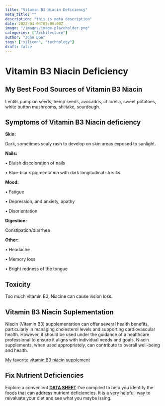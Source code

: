 ```yaml
---
title: "Vitamin B3 Niacin Deficiency"
meta_title: ""
description: "this is meta description"
date: 2022-04-04T05:00:00Z
image: "/images/image-placeholder.png"
categories: ["Architecture"]
author: "John Doe"
tags: ["silicon", "technology"]
draft: false
---
```

  <h1>Vitamin B3 Niacin Deficiency</h1>
            <h2>My Best Food Sources of Vitamin B3 Niacin</h2>
          <p>
          Lentils,pumpkin seeds, hemp seeds, avocados, chlorella, sweet potatoes, white button mushrooms, shiitake, sourdough.</p>
<h2>Symptoms of Vitamin B3 Niacin deficiency</h2>
<p><b>Skin:</b></p> <p>Dark, sometimes scaly rash to develop on skin areas exposed to sunlight.</p>
<p><b>Nails:</b> </p><p>&bull; Bluish discoloration of nails</p><p>&bull; Blue-black pigmentation with dark longitudinal streaks</p>
 <p><b>Mood:</b></p> <p>&bull; Fatigue</p> <p>&bull; Depression, and anxiety, apathy</p><p>&bull; Disorientation</p>
 <p><b>Digestion:</b></p><p> Constipation/diarrhea</p>
<p><b>Other:</b></p>
<p>&bull; Headache</p> <p>&bull; Memory loss</p><p>&bull; Bright redness of the tongue
</p>
<h2>Toxicity</h2><p>Too much vitamin B3, Niacine can cause vision loss.</p>
<h2>Vitamin B3 Niacin Suplementation</h2>
  <p> Niacin (Vitamin B3) supplementation can offer several health benefits, particularly in managing cholesterol levels and supporting cardiovascular health. However, it should be used under the guidance of a healthcare professional to ensure it aligns with individual needs and goals. Niacin supplements, when used appropriately, can contribute to overall well-being and health.</p>
<p><a target="_blank" href="https://www.amazon.com/Organic-Vitamin-Complex-Liquid-Absorption/dp/B08221NY2L/ref=sr_1_5?crid=6HHLNQZP0MTM&amp;keywords=b+complex+supplement+dropper&amp;qid=1695565572&amp;sprefix=b+complex+suplement+dropper%252Caps%252C124&amp;sr=8-5&_encoding=UTF8&tag=irinawink-20&linkCode=ur2&linkId=6e48555be39a9ec6d2574b077c905c5a&camp=1789&creative=9325">My favorite vitamin B3 niacin supplement</a></p>
<h2>Fix Nutrient Deficiencies</h2><p>Explore a convenient <a title="fix nutritional deficiencies with a data sheet" href="../nutrients-in-healthy-foods.html"  target="_blank"><b>DATA SHEET</b></a> I've compiled to help you identify the foods that can address nutrient deficiencies. It is a very helpfull way to reivaluate your diet and see what you maybe issing.</p>
